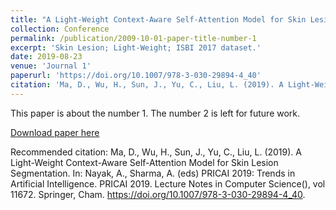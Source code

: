 ```yaml
---
title: "A Light-Weight Context-Aware Self-Attention Model for Skin Lesion Segmentation"
collection: Conference
permalink: /publication/2009-10-01-paper-title-number-1
excerpt: 'Skin Lesion; Light-Weight; ISBI 2017 dataset.'
date: 2019-08-23
venue: 'Journal 1'
paperurl: 'https://doi.org/10.1007/978-3-030-29894-4_40'
citation: 'Ma, D., Wu, H., Sun, J., Yu, C., Liu, L. (2019). A Light-Weight Context-Aware Self-Attention Model for Skin Lesion Segmentation. In: Nayak, A., Sharma, A. (eds) PRICAI 2019: Trends in Artificial Intelligence. PRICAI 2019. Lecture Notes in Computer Science(), vol 11672. Springer, Cham. https://doi.org/10.1007/978-3-030-29894-4_40.'
---
```

This paper is about the number 1. The number 2 is left for future work.

[Download paper here](https://link.springer.com/chapter/10.1007/978-3-030-29894-4_40)

Recommended citation: Ma, D., Wu, H., Sun, J., Yu, C., Liu, L. (2019). A Light-Weight Context-Aware Self-Attention Model for Skin Lesion Segmentation. In: Nayak, A., Sharma, A. (eds) PRICAI 2019: Trends in Artificial Intelligence. PRICAI 2019. Lecture Notes in Computer Science(), vol 11672. Springer, Cham. https://doi.org/10.1007/978-3-030-29894-4_40.
